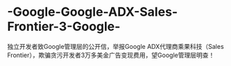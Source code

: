 # -Google-Google-ADX-Sales-Frontier-3-Google-
独立开发者致Google管理层的公开信，举报Google ADX代理商乘果科技（Sales Frontier），欺骗贪污开发者3万多美金广告变现费用，望Google管理层明查！
